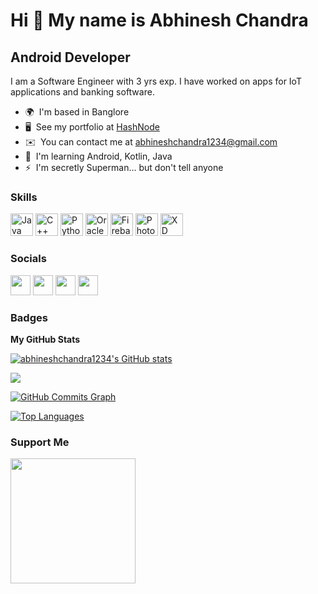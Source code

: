 Hi 👋 My name is Abhinesh Chandra
=================================

Android Developer
-----------------

I am a Software Engineer with 3 yrs exp. I have worked on apps for IoT applications and banking software.

* 🌍  I'm based in Banglore
* 🖥️  See my portfolio at [HashNode](http://abhinesh.hashnode.dev/)
* ✉️  You can contact me at [abhineshchandra1234@gmail.com](mailto:abhineshchandra1234@gmail.com)
* 🧠  I'm learning Android, Kotlin, Java
* ⚡  I'm secretly Superman... but don't tell anyone

### Skills

<p align="left">
<a href="https://www.oracle.com/java/" target="_blank" rel="noreferrer"><img src="https://raw.githubusercontent.com/danielcranney/readme-generator/main/public/icons/skills/java-colored.svg" width="36" height="36" alt="Java" /></a>
<a href="https://docs.microsoft.com/en-us/cpp/?view=msvc-170" target="_blank" rel="noreferrer"><img src="https://raw.githubusercontent.com/danielcranney/readme-generator/main/public/icons/skills/cplusplus-colored.svg" width="36" height="36" alt="C++" /></a>
<a href="https://www.python.org/" target="_blank" rel="noreferrer"><img src="https://raw.githubusercontent.com/danielcranney/readme-generator/main/public/icons/skills/python-colored.svg" width="36" height="36" alt="Python" /></a>
<a href="https://www.oracle.com/uk/index.html" target="_blank" rel="noreferrer"><img src="https://raw.githubusercontent.com/danielcranney/readme-generator/main/public/icons/skills/oracle-colored.svg" width="36" height="36" alt="Oracle" /></a>
<a href="https://firebase.google.com/" target="_blank" rel="noreferrer"><img src="https://raw.githubusercontent.com/danielcranney/readme-generator/main/public/icons/skills/firebase-colored.svg" width="36" height="36" alt="Firebase" /></a>
<a href="https://www.adobe.com/uk/products/photoshop.html" target="_blank" rel="noreferrer"><img src="https://raw.githubusercontent.com/danielcranney/readme-generator/main/public/icons/skills/photoshop-colored.svg" width="36" height="36" alt="Photoshop" /></a>
<a href="https://www.adobe.com/uk/products/xd.html" target="_blank" rel="noreferrer"><img src="https://raw.githubusercontent.com/danielcranney/readme-generator/main/public/icons/skills/xd-colored.svg" width="36" height="36" alt="XD" /></a>
</p>


### Socials

<p align="left"> <a href="https://www.github.com/abhineshchandra1234" target="_blank" rel="noreferrer"><img src="https://raw.githubusercontent.com/danielcranney/readme-generator/main/public/icons/socials/github.svg" width="32" height="32" /></a> <a href="https://www.linkedin.com/in/abhinesh-chandra-3b3157104" target="_blank" rel="noreferrer"><img src="https://raw.githubusercontent.com/danielcranney/readme-generator/main/public/icons/socials/linkedin.svg" width="32" height="32" /></a> <a href="http://www.medium.com/@abhineshchandra1234" target="_blank" rel="noreferrer"><img src="https://raw.githubusercontent.com/danielcranney/readme-generator/main/public/icons/socials/medium.svg" width="32" height="32" /></a> <a href="https://www.stackoverflow.com/users/14395962/abhinesh-chandra" target="_blank" rel="noreferrer"><img src="https://raw.githubusercontent.com/danielcranney/readme-generator/main/public/icons/socials/stackoverflow.svg" width="32" height="32" /></a></p>

### Badges

<b>My GitHub Stats</b>

<a href="http://www.github.com/abhineshchandra1234"><img src="https://github-readme-stats.vercel.app/api?username=abhineshchandra1234&show_icons=true&hide=&count_private=true&title_color=0891b2&text_color=ffffff&icon_color=0891b2&bg_color=1c1917&hide_border=true&show_icons=true" alt="abhineshchandra1234's GitHub stats" /></a>

<a href="http://www.github.com/abhineshchandra1234"><img src="https://github-readme-streak-stats.herokuapp.com/?user=abhineshchandra1234&stroke=ffffff&background=1c1917&ring=0891b2&fire=0891b2&currStreakNum=ffffff&currStreakLabel=0891b2&sideNums=ffffff&sideLabels=ffffff&dates=ffffff&hide_border=true" /></a>

<a href="http://www.github.com/abhineshchandra1234"><img src="https://activity-graph.herokuapp.com/graph?username=abhineshchandra1234&bg_color=1c1917&color=ffffff&line=0891b2&point=ffffff&area_color=1c1917&area=true&hide_border=true&custom_title=GitHub%20Commits%20Graph" alt="GitHub Commits Graph" /></a>

<a href="https://github.com/abhineshchandra1234" align="left"><img src="https://github-readme-stats.vercel.app/api/top-langs/?username=abhineshchandra1234&langs_count=10&title_color=0891b2&text_color=ffffff&icon_color=0891b2&bg_color=1c1917&hide_border=true&locale=en&custom_title=Top%20%Languages" alt="Top Languages" /></a>

### Support Me

<a href="https://www.buymeacoffee.com/abhineshchandra"><img src="https://cdn.buymeacoffee.com/buttons/v2/default-yellow.png" width="200" /></a>

